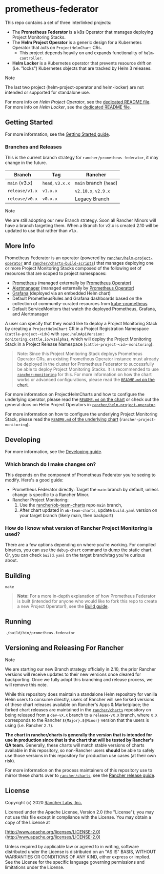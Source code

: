 prometheus-federator
========

This repo contains a set of three interlinked projects:

- The **Prometheus Federator** is a k8s Operator that manages deploying Project Monitoring Stacks.
- The **Helm Project Operator** is a generic design for a Kubernetes Operator that acts on `ProjectHelmChart` CRs.
  - This project depends heavily on and expands functionality of `helm-controller`. 
- **Helm Locker** is a Kubernetes operator that prevents resource drift on (i.e. "locks") Kubernetes objects that are tracked by Helm 3 releases.

> [!NOTE]
> The last two project (helm-project-operator and helm-locker) are not intended or supported for standalone use.

For more info on _Helm Project Operator_, see the [dedicated README file](cmd/helm-project-operator/README.md).  
For more info on _Helm Locker_, see the [dedicated README file](cmd/helm-locker/README.md).

## Getting Started

For more information, see the [Getting Started guide](docs/prometheus-federator/gettingstarted.md).

### Branches and Releases
This is the current branch strategy for `rancher/prometheus-federator`, it may change in the future.

| Branch         | Tag              | Rancher                |
|----------------|------------------|------------------------|
| `main` (v3.x)  | `head`, `v3.x.x` | `main` branch (`head`) |
| `release/v1.x` | `v1.x.x`         | `v2.10.x`, `v2.9.x`    |
| `release/v0.x` | `v0.x.x`         | Legacy Branch          |

> [!NOTE]
> We are still adopting our new Branch strategy. Soon all Rancher Minors will have a branch targeting them.
> When a Branch for v2.x is created 2.10 will be updated to use that rather than v1.x.


## More Info

Prometheus Federator is an operator (powered by [`rancher/helm-project-operator`](cmd/helm-project-operator/README.md) and [`rancher/charts-build-scripts`](cmd/helm-locker/README.md)) that manages deploying one or more Project Monitoring Stacks composed of the following set of resources that are scoped to project namespaces:
- [Prometheus](https://prometheus.io/) (managed externally by [Prometheus Operator](https://github.com/prometheus-operator/prometheus-operator))
- [Alertmanager](https://prometheus.io/docs/alerting/latest/alertmanager/) (managed externally by [Prometheus Operator](https://github.com/prometheus-operator/prometheus-operator))
- [Grafana](https://github.com/helm/charts/tree/master/stable/grafana) (deployed via an embedded Helm chart)
- Default PrometheusRules and Grafana dashboards based on the collection of community-curated resources from [kube-prometheus](https://github.com/prometheus-operator/kube-prometheus/)
- Default ServiceMonitors that watch the deployed Prometheus, Grafana, and Alertmanager

A user can specify that they would like to deploy a Project Monitoring Stack by creating a `ProjectHelmChart` CR in a Project Registration Namespace (`cattle-project-<id>`) with `spec.helmApiVersion: monitoring.cattle.io/v1alpha1`, which will deploy the Project Monitoring Stack in a Project Release Namespace (`cattle-project-<id>-monitoring`). 

> Note: Since this Project Monitoring Stack deploys Prometheus Operator CRs, an existing Prometheus Operator instance must already be deployed in the cluster for Prometheus Federator to successfully be able to deploy Project Monitoring Stacks. It is recommended to use [`rancher-monitoring`](https://rancher.com/docs/rancher/v2.6/en/monitoring-alerting/) for this. For more information on how the chart works or advanced configurations, please read the [`README.md` on the chart](packages/prometheus-federator/charts/README.md).

For more information on ProjectHelmCharts and how to configure the underlying operator, please read the [`README.md` on the chart](packages/prometheus-federator/charts/README.md) or check out the general docs on Helm Project Operators in [`rancher/helm-project-operator`](https://github.com/rancher/helm-project-operator).

For more information on how to configure the underlying Project Monitoring Stack, please read the [`README.md` of the underlying chart](packages/rancher-project-monitoring/charts/README.md) (`rancher-project-monitoring`).

## Developing
For more information, see the [Developing guide](docs/prometheus-federator/developing.md).

### Which branch do I make changes on?

This depends on the component of Prometheus Federator you're seeing to modify.
Here's a good guide:

- Prometheus Federator directly: Target the `main` branch by default, unless change is specific to a Rancher Minor.
- Rancher Project Monitoring:
  1. Use the [rancher/ob-team-charts](https://github.com/rancher/ob-team-charts) repo `main` branch,
  2. After chart updated in `ob-team-charts`, update `build.yaml` version on your target branch (likely main, then backport)

### How do I know what version of Rancher Project Monitoring is used?
There are a few options depending on where you're working.
For compiled binaries, you can use the `debug-chart` command to dump the static chart.
Or, you can check `build.yaml` on the target branch/tag you're curious about.

## Building

`make`

> **Note:** For a more in-depth explanation of how Prometheus Federator is built (intended for anyone who would like to fork this repo to create a new Project Operator!), see the [Build guide](docs/prometheus-federator/build.md).

## Running

`./build/bin/prometheus-federator`

## Versioning and Releasing For Rancher

> [!NOTE]
> We are starting our new Branch strategy officially in 2.10, the prior Rancher versions will receive updates to their new versions once cleared for backporting.
> Once we fully adopt this branching and release process, we will remove this note.

While this repository does maintain a standalone Helm repository for vanilla Helm users to consume directly, users of Rancher will see forked versions of these chart releases available on Rancher's Apps & Marketplace; the forked chart releases are maintained in the [`rancher/charts`](https://github.com/rancher/charts) repository on being released from a `dev-vX.X` branch to a `release-vX.X` branch, where `X.X` corresponds to the Rancher `${Major}.${Minor}` version that the users is using (i.e. Rancher `2.7`). 

**The chart in rancher/charts is generally the version that is intended for use in production since that is the chart that will be tested by Rancher's QA team.** Generally, these charts will match stable versions of charts available in this repository, so non-Rancher users **should** be able to safely use those versions in this repository for production use cases (at their own risk).

For more information on the process maintainers of this repository use to mirror these charts over to [`rancher/charts`](https://github.com/rancher/charts), see the [Rancher release guide](docs/prometheus-federator/rancher_release.md).

## License
Copyright (c) 2020 [Rancher Labs, Inc.](http://rancher.com)

Licensed under the Apache License, Version 2.0 (the "License");
you may not use this file except in compliance with the License.
You may obtain a copy of the License at

[http://www.apache.org/licenses/LICENSE-2.0](http://www.apache.org/licenses/LICENSE-2.0)

Unless required by applicable law or agreed to in writing, software
distributed under the License is distributed on an "AS IS" BASIS,
WITHOUT WARRANTIES OR CONDITIONS OF ANY KIND, either express or implied.
See the License for the specific language governing permissions and
limitations under the License.
